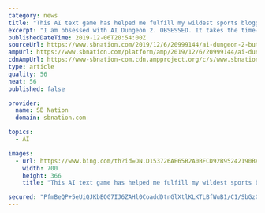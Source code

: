 ```yaml
---
category: news
title: "This AI text game has helped me fulfill my wildest sports blogging dreams"
excerpt: "I am obsessed with AI Dungeon 2. OBSESSED. It takes the time-honored form of the text adventure game and hands it over to the weird dreamspace you get when a neural network tries to make sense of the world. There are already some incredible tweets about the game floating around, including players who have successfully (“success” in this ..."
publishedDateTime: 2019-12-06T20:54:00Z
sourceUrl: https://www.sbnation.com/2019/12/6/20999144/ai-dungeon-2-but-sports-blogging
ampUrl: https://www.sbnation.com/platform/amp/2019/12/6/20999144/ai-dungeon-2-but-sports-blogging
cdnAmpUrl: https://www-sbnation-com.cdn.ampproject.org/c/s/www.sbnation.com/platform/amp/2019/12/6/20999144/ai-dungeon-2-but-sports-blogging
type: article
quality: 56
heat: 56
published: false

provider:
  name: SB Nation
  domain: sbnation.com

topics:
  - AI

images:
  - url: https://www.bing.com/th?id=ON.D153726AE65B2A0BFCD92B95242190BA
    width: 700
    height: 366
    title: "This AI text game has helped me fulfill my wildest sports blogging dreams"

secured: "PfmBeQP+5eUiQJKbEOG7IJ6ZAHl0CoaddDtnGlXtlKLKTLBfWuB1/C1/SbGzGGA9QC8fgtVGvu5094Xy3nVr8vKMa+xcW56aKTLxdkH0jHmjHpQyrbtKnppXdFuG2WH/4mEw4gDoAGVaqQrT1dAiocGHw6dDzekcxW4MrlpJySXWtE11uxeVUo3HaDwQinS6EO7qIn7CYdqBMiOrBUnt1d4Zcg0NvorAABRCsZyalBPb6QnM+kykvSpcfufXOs4wAnXdaivm/+E76pGeYMZFrg==;AjgY+OWuvP0kBpEbOTVvig=="
---
```


